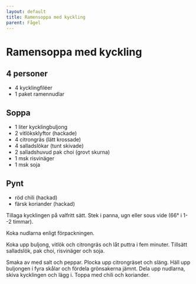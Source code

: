 ```yaml
---
layout: default
title: Ramensoppa med kyckling
parent: Fågel
---
```

# Ramensoppa med kyckling

## 4 personer


-   4 kycklingfiléer
-   1 paket ramennudlar

## Soppa 

-   1 liter kycklingbuljong
-   2 vitlöksklyftor (hackade)
-   4 citrongräs (lätt krossade)
-   4 salladslökar (tunt skivade)
-   2 salladshuvud pak choi (grovt skurna)
-   1 msk risvinäger
-   1 msk soja

## Pynt

-   röd chili (hackad)
-   färsk koriander (hackad)


Tillaga kycklingen på valfritt sätt. Stek i panna, ugn eller sous vide (66° i 1--2
timmar).

Koka nudlarna enligt förpackningen.

Koka upp buljong, vitlök och citrongräs och låt puttra i fem minuter. Tillsätt salladslök,
pak choi, risvinäger och soja.

Smaka av med salt och peppar. Plocka upp citrongräset och släng. Häll upp buljongen i fyra
skålar och fördela grönsakerna jämnt. Dela upp nudlarna, skiva kycklingen och lägg i.
Toppa med chili och koriander.

